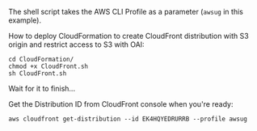 The shell script takes the AWS CLI Profile as a parameter (`awsug` in this example).

How to deploy CloudFormation to create CloudFront distribution with S3 origin and restrict access to S3 with OAI:
```
cd CloudFormation/
chmod +x CloudFront.sh
sh CloudFront.sh
```

Wait for it to finish...

Get the Distribution ID from CloudFront console when you're ready:

```
aws cloudfront get-distribution --id EK4HQYEDRURRB --profile awsug
```

